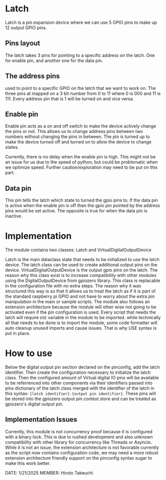 # Latch

Latch is a pin expansion device where we can use 5 GPIO pins to make up 12 output GPIO pins. 

## Pins layout
  The latch takes 3 pins for pointing to a specific address on the latch. One for enable pin, and another one for the data pin.

## The address pins
  used to point to a specific GPIO on the latch that we want to work on. The three pins at mapped on a 3 bit number from 0 to 11 where 0 is 000 and 11 is 111. Every address pin that is 1 will be turned on and vice versa.

## Enable pin
  Enable pin acts as a on and off switch to make the device actively change the pins or not. This allows us to change address pins between two numbers without changing the pins in between. The pin is turned up to make the device turned off and turned on to allow the device to change states.

  Currently, there is no delay when the enable pin is high. This might not be an issue for us due to the speed of python, but could be problematic when we optimize speed. Further caution/exploration may need to be put on this part.

## Data pin
  This pin tells the latch which state to turned the gpio pins to. If the data pin is active when the enable pin is off then the gpio pin pointed by the address pins would be set active. The opposite is true for when the data pin is inactive.

# Implementation
The module contains two classes: Latch and VirtualDigitalOutputDevice

Latch is the main dataclass state that needs to be initialized to use the latch device. The latch class can be used to create additional output pins on the device.
VirtualDigitalOutputDevice is the output gpio pins on the latch. The reason why this class exist is to increase compatibility with other modules using the DigitalOutputDevice from gpiozero library. This class is replacable in the configuration file with no extra steps. The reason why it was structured this way is so that it allows us to treat the latch as if it is part of the standard raspberry pi GPIO and not have to worry about the extra pin manipulation in the main or sample scripts. The module also follows an extension architecture because the module will other wise not going to be activated even if the pin configuration is used. Every script that needs the latch will require `USE` variable in the module to be imported. while technically all that needs to be done is to import the module, some code formatter will auto cleanup unused imports and cause issues. That is why USE syntax is put in place. 

# How to use
  Below the digital output pin section declared on the pinconfig, add the latch identifier. Then create the configuration necessary to initialize the latch class. Then the configured amount of Virtual digital IO pins will be available to be referrenced into other components via their identifiers passed into pins dictionary of the latch class merged with the identifier of the latch in this syntax: `{latch identifier}.{output pin identifier}`. These pins will be stored into the gpiozero output pin context store and can be treated as gpiozero's digital output pin.

## Implementation Issues
  Currently, this module is not concurrency proof because it is configured with a binary lock. This is due to rushed development and also unknown compatibility with other library for concurrency like Threads or Asyncio.
  While it is not an issue, the extension architecture is not favorable currently as the script now contains configuration code, we may need a more robust extension architecture friendly support on the pinconfig syntax sugar to make this work better.



DATE: 1/21/2025
MEMBER: Hiroto Takeuchi